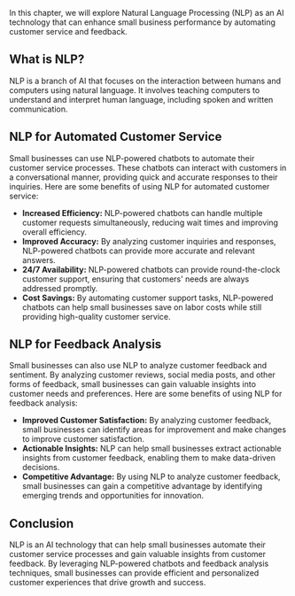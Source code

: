 
In this chapter, we will explore Natural Language Processing (NLP) as an AI technology that can enhance small business performance by automating customer service and feedback.

What is NLP?
------------

NLP is a branch of AI that focuses on the interaction between humans and computers using natural language. It involves teaching computers to understand and interpret human language, including spoken and written communication.

NLP for Automated Customer Service
----------------------------------

Small businesses can use NLP-powered chatbots to automate their customer service processes. These chatbots can interact with customers in a conversational manner, providing quick and accurate responses to their inquiries. Here are some benefits of using NLP for automated customer service:

* **Increased Efficiency:** NLP-powered chatbots can handle multiple customer requests simultaneously, reducing wait times and improving overall efficiency.
* **Improved Accuracy:** By analyzing customer inquiries and responses, NLP-powered chatbots can provide more accurate and relevant answers.
* **24/7 Availability:** NLP-powered chatbots can provide round-the-clock customer support, ensuring that customers' needs are always addressed promptly.
* **Cost Savings:** By automating customer support tasks, NLP-powered chatbots can help small businesses save on labor costs while still providing high-quality customer service.

NLP for Feedback Analysis
-------------------------

Small businesses can also use NLP to analyze customer feedback and sentiment. By analyzing customer reviews, social media posts, and other forms of feedback, small businesses can gain valuable insights into customer needs and preferences. Here are some benefits of using NLP for feedback analysis:

* **Improved Customer Satisfaction:** By analyzing customer feedback, small businesses can identify areas for improvement and make changes to improve customer satisfaction.
* **Actionable Insights:** NLP can help small businesses extract actionable insights from customer feedback, enabling them to make data-driven decisions.
* **Competitive Advantage:** By using NLP to analyze customer feedback, small businesses can gain a competitive advantage by identifying emerging trends and opportunities for innovation.

Conclusion
----------

NLP is an AI technology that can help small businesses automate their customer service processes and gain valuable insights from customer feedback. By leveraging NLP-powered chatbots and feedback analysis techniques, small businesses can provide efficient and personalized customer experiences that drive growth and success.
